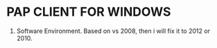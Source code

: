 # PAP CLIENT FOR WINDOWS

1.  Software Environment.
    Based on vs 2008, then i will fix it to 2012 or 2010.